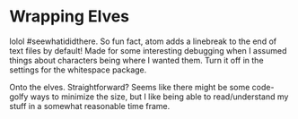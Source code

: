 # Wrapping Elves

lolol #seewhatididthere.  So fun fact, atom adds a linebreak to the end of
text files by default!  Made for some interesting debugging when I assumed
things about characters being where I wanted them.  Turn it off in the
settings for the whitespace package. 

Onto the elves.  Straightforward?  Seems like there might be some code-golfy
ways to minimize the size, but I like being able to read/understand my stuff
in a somewhat reasonable time frame.